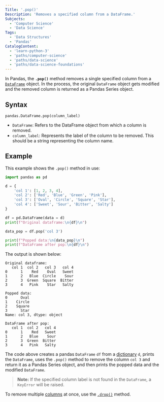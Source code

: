 ```yaml
---
Title: '.pop()'
Description: 'Removes a specified column from a DataFrame.'
Subjects:
  - 'Computer Science'
  - 'Data Science'
Tags:
  - 'Data Structures'
  - 'Pandas'
CatalogContent:
  - 'learn-python-3'
  - 'paths/computer-science'
  - 'paths/data-science'
  - 'paths/data-science-foundations'
---
```


In Pandas, the **`.pop()`** method removes a single specified column from a [`DataFrame`](https://www.codecademy.com/resources/docs/pandas/dataframe) object. In the process, the original `DataFrame` object gets modified and the removed column is returned as a Pandas Series object.

## Syntax

```pseudo
pandas.DataFrame.pop(column_label)
```

- `DataFrame`: Refers to the DataFrame object from which a column is removed.
- `column_label`: Represents the label of the column to be removed. This should be a string representing the column name.

## Example

This example shows the `.pop()` method in use:

```py
import pandas as pd

d = {
    'col 1': [1, 2, 3, 4],
    'col 2': ['Red', 'Blue', 'Green', 'Pink'],
    'col 3': ['Oval', 'Circle', 'Square', 'Star'],
    'col 4': ['Sweet', 'Sour', 'Bitter', 'Salty']
}

df = pd.DataFrame(data = d)
print(f"Original dataframe:\n{df}\n")

data_pop = df.pop('col 3')

print(f"Popped data:\n{data_pop}\n")
print(f"DataFrame after pop:\n{df}\n")
```

The output is shown below:

```shell
Original dataframe:
   col 1  col 2   col 3   col 4
0      1    Red    Oval   Sweet
1      2   Blue  Circle    Sour
2      3  Green  Square  Bitter
3      4   Pink    Star   Salty

Popped data:
0      Oval
1    Circle
2    Square
3      Star
Name: col 3, dtype: object

DataFrame after pop:
   col 1  col 2   col 4
0      1    Red   Sweet
1      2   Blue    Sour
2      3  Green  Bitter
3      4   Pink   Salty
```

The code above creates a pandas `DataFrame` `df` from a [dictionary](https://www.codecademy.com/resources/docs/python/dictionaries) `d`, prints the `DataFrame`, uses the `.pop()` method to remove the column `col 3` and return it as a Pandas Series object, and then prints the popped data and the modified `DataFrame`.

> **Note:** If the specified column label is not found in the `DataFrame`, a `KeyError` will be raised.

To remove multiple [columns](https://www.codecademy.com/resources/docs/pandas/dataframe/columns) at once, use the [`.drop()`](https://www.codecademy.com/resources/docs/pandas/dataframe/drop) method.
